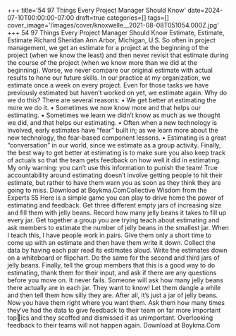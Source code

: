 +++
title='54 97 Things Every Project Manager Should Know'
date=2024-07-10T00:00:00-07:00
draft=true
categories=[]
tags=[]
cover_image='/images/cover/knoxwelle__2021-08-08T051054.000Z.jpg'
+++
54 97 Things Every Project Manager Should Know
Estimate, Estimate, 
Estimate
Richard Sheridan
Ann Arbor, Michigan, U.S.
So often in project management, we get an estimate for a project at the 
beginning of the project (when we know the least) and then never revisit that 
estimate during the course of the project (when we know more than we did 
at the beginning). Worse, we never compare our original estimate with actual 
results to hone our future skills.
In our practice at my organization, we estimate once a week on every project. 
Even for those tasks we have previously estimated but haven’t worked on yet, 
we estimate again. Why do we do this? There are several reasons:
•	 We get better at estimating the more we do it.
•	 Sometimes we now know more and that helps our estimating.
•	 Sometimes we learn we didn’t know as much as we thought we did, and 
that helps our estimating.
•	 Often when a new technology is involved, early estimates have “fear” built 
in; as we learn more about the new technology, the fear-based component 
lessens.
•	 Estimating is a great “conversation” in our world, since we estimate as a 
group activity.
Finally, the best way to get better at estimating is to make sure you also keep track 
of actuals so that the team gets feedback on how well it did in estimating. My only 
warning: you can’t use this information to punish the team! True accountability 
around estimating doesn’t involve getting people to hit their estimate, but rather to 
have them warn you as soon as they think they are going to miss.
Download at Boykma.ComCollective Wisdom from the Experts 55
Here is a simple game you can play to drive home the power of estimating and 
feedback. Get three different empty jars of increasing size and fill them with 
jelly beans. Record how many jelly beans it takes to fill up every jar.
Get together a group you are trying teach about estimating and ask members 
to estimate the number of jelly beans in the smallest jar. When I teach this, I 
have people work in pairs.
Give them only a short time to come up with an estimate and then have them 
write it down. Collect the data by having each pair read its estimates aloud. 
Write the estimates down on a whiteboard or flipchart. Do the same for the 
second and third jars of jelly beans.
Finally, tell the group members that this is a good way to do estimating, thank 
them for their input, and ask if there are any questions before you move on. It 
never fails. Someone will ask how many jelly beans there actually are in each 
jar. They want to know! Let them dangle a while and then tell them how silly 
they are. After all, it’s just a jar of jelly beans.
Now you have them right where you want them. Ask them how many times 
they’ve had the data to give feedback to their team on far more important topics and they scoffed and dismissed it as unimportant. Overlooking feedback to 
their teams will not happen again.
Download at Boykma.Com